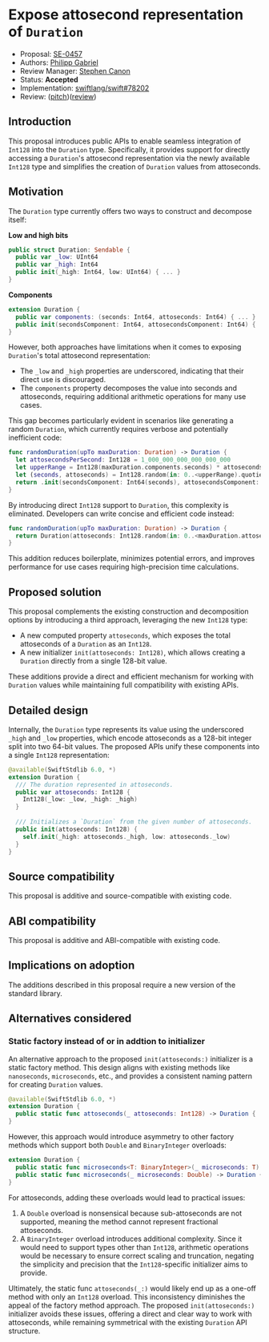 # Expose attosecond representation of `Duration`

* Proposal: [SE-0457](0457-duration-attosecond-represenation.md)
* Authors: [Philipp Gabriel](https://github.com/ph1ps)
* Review Manager: [Stephen Canon](https://github.com/stephentyrone)
* Status: **Accepted**
* Implementation: [swiftlang/swift#78202](https://github.com/swiftlang/swift/pull/78202)
* Review: ([pitch](https://forums.swift.org/t/pitch-adding-int128-support-to-duration))([review](https://forums.swift.org/t/se-0457-expose-attosecond-representation-of-duration/77249))

## Introduction
This proposal introduces public APIs to enable seamless integration of `Int128` into the `Duration` type. Specifically, it provides support for directly accessing a `Duration`'s attosecond representation via the newly available `Int128` type and simplifies the creation of `Duration` values from attoseconds.

## Motivation
The `Duration` type currently offers two ways to construct and decompose itself:

**Low and high bits**
```swift
public struct Duration: Sendable {
  public var _low: UInt64
  public var _high: Int64
  public init(_high: Int64, low: UInt64) { ... }
}
```
**Components**
```swift
extension Duration {
  public var components: (seconds: Int64, attoseconds: Int64) { ... }
  public init(secondsComponent: Int64, attosecondsComponent: Int64) { ... }
}
```
However, both approaches have limitations when it comes to exposing `Duration`'s total attosecond representation:
- The `_low` and `_high` properties are underscored, indicating that their direct use is discouraged.
- The `components` property decomposes the value into seconds and attoseconds, requiring additional arithmetic operations for many use cases.

This gap becomes particularly evident in scenarios like generating a random `Duration`, which currently requires verbose and potentially inefficient code:
```swift
func randomDuration(upTo maxDuration: Duration) -> Duration {
  let attosecondsPerSecond: Int128 = 1_000_000_000_000_000_000
  let upperRange = Int128(maxDuration.components.seconds) * attosecondsPerSecond + Int128(maxDuration.components.attoseconds)
  let (seconds, attoseconds) = Int128.random(in: 0..<upperRange).quotientAndRemainder(dividingBy: attosecondsPerSecond)
  return .init(secondsComponent: Int64(seconds), attosecondsComponent: Int64(attoseconds))
}
```

By introducing direct `Int128` support to `Duration`, this complexity is eliminated. Developers can write concise and efficient code instead:
```swift
func randomDuration(upTo maxDuration: Duration) -> Duration {
  return Duration(attoseconds: Int128.random(in: 0..<maxDuration.attoseconds))
}
```
This addition reduces boilerplate, minimizes potential errors, and improves performance for use cases requiring high-precision time calculations.

## Proposed solution
This proposal complements the existing construction and decomposition options by introducing a third approach, leveraging the new `Int128` type:

- A new computed property `attoseconds`, which exposes the total attoseconds of a `Duration` as an `Int128`.
- A new initializer `init(attoseconds: Int128)`, which allows creating a `Duration` directly from a single 128-bit value.

These additions provide a direct and efficient mechanism for working with `Duration` values while maintaining full compatibility with existing APIs.

## Detailed design
Internally, the `Duration` type represents its value using the underscored `_high` and `_low` properties, which encode attoseconds as a 128-bit integer split into two 64-bit values. The proposed APIs unify these components into a single `Int128` representation:
```swift
@available(SwiftStdlib 6.0, *)
extension Duration {
  /// The duration represented in attoseconds.
  public var attoseconds: Int128 {
    Int128(_low: _low, _high: _high)
  }
  
  /// Initializes a `Duration` from the given number of attoseconds.
  public init(attoseconds: Int128) {
    self.init(_high: attoseconds._high, low: attoseconds._low)
  }
}
```

## Source compatibility
This proposal is additive and source-compatible with existing code.

## ABI compatibility
This proposal is additive and ABI-compatible with existing code.

## Implications on adoption
The additions described in this proposal require a new version of the standard library.

## Alternatives considered
### Static factory instead of or in addtion to initializer
An alternative approach to the proposed `init(attoseconds:)` initializer is a static factory method. This design aligns with existing methods like `nanoseconds`, `microseconds`, etc., and provides a consistent naming pattern for creating `Duration` values.

```swift
@available(SwiftStdlib 6.0, *)
extension Duration {
  public static func attoseconds(_ attoseconds: Int128) -> Duration { ... }
}
```

However, this approach would introduce asymmetry to other factory methods which support both `Double` and `BinaryInteger` overloads:
```swift
extension Duration {
  public static func microseconds<T: BinaryInteger>(_ microseconds: T) -> Duration { ... }
  public static func microseconds(_ microseconds: Double) -> Duration { ... }
}
```
For attoseconds, adding these overloads would lead to practical issues:

1. A `Double` overload is nonsensical because sub-attoseconds are not supported, meaning the method cannot represent fractional attoseconds.
2. A `BinaryInteger` overload introduces additional complexity. Since it would need to support types other than `Int128`, arithmetic operations would be necessary to ensure correct scaling and truncation, negating the simplicity and precision that the `Int128`-specific initializer aims to provide.

Ultimately, the static func `attoseconds(_:)` would likely end up as a one-off method with only an `Int128` overload. This inconsistency diminishes the appeal of the factory method approach. The proposed `init(attoseconds:)` initializer avoids these issues, offering a direct and clear way to work with attoseconds, while remaining symmetrical with the existing `Duration` API structure.
